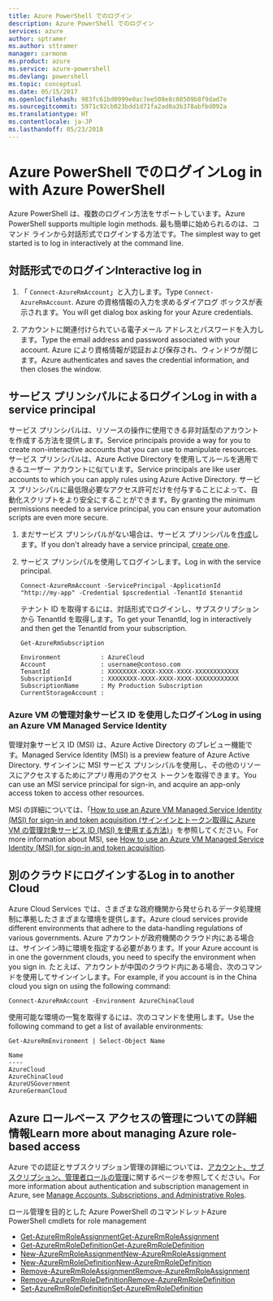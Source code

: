 ```yaml
---
title: Azure PowerShell でのログイン
description: Azure PowerShell でのログイン
services: azure
author: sptramer
ms.author: sttramer
manager: carmonm
ms.product: azure
ms.service: azure-powershell
ms.devlang: powershell
ms.topic: conceptual
ms.date: 05/15/2017
ms.openlocfilehash: 983fc61bd0999e0ac7ee508e8c08509b8f9dad7e
ms.sourcegitcommit: 5971c92cb023bdd1d71fa2ad0a3b378abfbd092a
ms.translationtype: HT
ms.contentlocale: ja-JP
ms.lasthandoff: 05/23/2018
---
```

# <a name="log-in-with-azure-powershell"></a><span data-ttu-id="d8638-103">Azure PowerShell でのログイン</span><span class="sxs-lookup"><span data-stu-id="d8638-103">Log in with Azure PowerShell</span></span>

<span data-ttu-id="d8638-104">Azure PowerShell は、複数のログイン方法をサポートしています。</span><span class="sxs-lookup"><span data-stu-id="d8638-104">Azure PowerShell supports multiple login methods.</span></span> <span data-ttu-id="d8638-105">最も簡単に始められるのは、コマンド ラインから対話形式でログインする方法です。</span><span class="sxs-lookup"><span data-stu-id="d8638-105">The simplest way to get started is to log in interactively at the command line.</span></span>

## <a name="interactive-log-in"></a><span data-ttu-id="d8638-106">対話形式でのログイン</span><span class="sxs-lookup"><span data-stu-id="d8638-106">Interactive log in</span></span>

1. <span data-ttu-id="d8638-107">「 `Connect-AzureRmAccount`」と入力します。</span><span class="sxs-lookup"><span data-stu-id="d8638-107">Type `Connect-AzureRmAccount`.</span></span> <span data-ttu-id="d8638-108">Azure の資格情報の入力を求めるダイアログ ボックスが表示されます。</span><span class="sxs-lookup"><span data-stu-id="d8638-108">You will get dialog box asking for your Azure credentials.</span></span>

2. <span data-ttu-id="d8638-109">アカウントに関連付けられている電子メール アドレスとパスワードを入力します。</span><span class="sxs-lookup"><span data-stu-id="d8638-109">Type the email address and password associated with your account.</span></span> <span data-ttu-id="d8638-110">Azure により資格情報が認証および保存され、ウィンドウが閉じます。</span><span class="sxs-lookup"><span data-stu-id="d8638-110">Azure authenticates and saves the credential information, and then closes the window.</span></span>

## <a name="log-in-with-a-service-principal"></a><span data-ttu-id="d8638-111">サービス プリンシパルによるログイン</span><span class="sxs-lookup"><span data-stu-id="d8638-111">Log in with a service principal</span></span>

<span data-ttu-id="d8638-112">サービス プリンシパルは、リソースの操作に使用できる非対話型のアカウントを作成する方法を提供します。</span><span class="sxs-lookup"><span data-stu-id="d8638-112">Service principals provide a way for you to create non-interactive accounts that you can use to manipulate resources.</span></span> <span data-ttu-id="d8638-113">サービス プリンシパルは、Azure Active Directory を使用してルールを適用できるユーザー アカウントに似ています。</span><span class="sxs-lookup"><span data-stu-id="d8638-113">Service principals are like user accounts to which you can apply rules using Azure Active Directory.</span></span> <span data-ttu-id="d8638-114">サービス プリンシパルに最低限必要なアクセス許可だけを付与することによって、自動化スクリプトをより安全にすることができます。</span><span class="sxs-lookup"><span data-stu-id="d8638-114">By granting the minimum permissions needed to a service principal, you can ensure your automation scripts are even more secure.</span></span>

1. <span data-ttu-id="d8638-115">まだサービス プリンシパルがない場合は、サービス プリンシパルを[作成](create-azure-service-principal-azureps.md)します。</span><span class="sxs-lookup"><span data-stu-id="d8638-115">If you don't already have a service principal, [create one](create-azure-service-principal-azureps.md).</span></span>

2. <span data-ttu-id="d8638-116">サービス プリンシパルを使用してログインします。</span><span class="sxs-lookup"><span data-stu-id="d8638-116">Log in with the service principal.</span></span>

    ```azurepowershell-interactive
    Connect-AzureRmAccount -ServicePrincipal -ApplicationId  "http://my-app" -Credential $pscredential -TenantId $tenantid
    ```

    <span data-ttu-id="d8638-117">テナント ID を取得するには、対話形式でログインし、サブスクリプションから TenantId を取得します。</span><span class="sxs-lookup"><span data-stu-id="d8638-117">To get your TenantId, log in interactively and then get the TenantId from your subscription.</span></span>

    ```azurepowershell-interactive
    Get-AzureRmSubscription
    ```

    ```output
    Environment           : AzureCloud
    Account               : username@contoso.com
    TenantId              : XXXXXXXX-XXXX-XXXX-XXXX-XXXXXXXXXXXX
    SubscriptionId        : XXXXXXXX-XXXX-XXXX-XXXX-XXXXXXXXXXXX
    SubscriptionName      : My Production Subscription
    CurrentStorageAccount :
    ```

### <a name="log-in-using-an-azure-vm-managed-service-identity"></a><span data-ttu-id="d8638-118">Azure VM の管理対象サービス ID を使用したログイン</span><span class="sxs-lookup"><span data-stu-id="d8638-118">Log in using an Azure VM Managed Service Identity</span></span>

<span data-ttu-id="d8638-119">管理対象サービス ID (MSI) は、Azure Active Directory のプレビュー機能です。</span><span class="sxs-lookup"><span data-stu-id="d8638-119">Managed Service Identity (MSI) is a preview feature of Azure Active Directory.</span></span> <span data-ttu-id="d8638-120">サインインに MSI サービス プリンシパルを使用し、その他のリソースにアクセスするためにアプリ専用のアクセス トークンを取得できます。</span><span class="sxs-lookup"><span data-stu-id="d8638-120">You can use an MSI service principal for sign-in, and acquire an app-only access token to access other resources.</span></span>

<span data-ttu-id="d8638-121">MSI の詳細については、「[How to use an Azure VM Managed Service Identity (MSI) for sign-in and token acquisition (サインインとトークン取得に Azure VM の管理対象サービス ID (MSI) を使用する方法)](/azure/active-directory/msi-how-to-get-access-token-using-msi)」を参照してください。</span><span class="sxs-lookup"><span data-stu-id="d8638-121">For more information about MSI, see [How to use an Azure VM Managed Service Identity (MSI) for sign-in and token acquisition](/azure/active-directory/msi-how-to-get-access-token-using-msi).</span></span>

## <a name="log-in-to-another-cloud"></a><span data-ttu-id="d8638-122">別のクラウドにログインする</span><span class="sxs-lookup"><span data-stu-id="d8638-122">Log in to another Cloud</span></span>

<span data-ttu-id="d8638-123">Azure Cloud Services では、さまざまな政府機関から発せられるデータ処理規制に準拠したさまざまな環境を提供します。</span><span class="sxs-lookup"><span data-stu-id="d8638-123">Azure cloud services provide different environments that adhere to the data-handling regulations of various governments.</span></span> <span data-ttu-id="d8638-124">Azure アカウントが政府機関のクラウド内にある場合は、サインイン時に環境を指定する必要があります。</span><span class="sxs-lookup"><span data-stu-id="d8638-124">If your Azure account is in one the government clouds, you need to specify the environment when you sign in.</span></span> <span data-ttu-id="d8638-125">たとえば、アカウントが中国のクラウド内にある場合、次のコマンドを使用してサインインします。</span><span class="sxs-lookup"><span data-stu-id="d8638-125">For example, if you account is in the China cloud you sign on using the following command:</span></span>

```azurepowershell-interactive
Connect-AzureRmAccount -Environment AzureChinaCloud
```

<span data-ttu-id="d8638-126">使用可能な環境の一覧を取得するには、次のコマンドを使用します。</span><span class="sxs-lookup"><span data-stu-id="d8638-126">Use the following command to get a list of available environments:</span></span>

```azurepowershell-interactive
Get-AzureRmEnvironment | Select-Object Name
```

```output
Name
----
AzureCloud
AzureChinaCloud
AzureUSGovernment
AzureGermanCloud
```

## <a name="learn-more-about-managing-azure-role-based-access"></a><span data-ttu-id="d8638-127">Azure ロールベース アクセスの管理についての詳細情報</span><span class="sxs-lookup"><span data-stu-id="d8638-127">Learn more about managing Azure role-based access</span></span>

<span data-ttu-id="d8638-128">Azure での認証とサブスクリプション管理の詳細については、[アカウント、サブスクリプション、管理者ロールの管理](/azure/active-directory/role-based-access-control-configure)に関するページを参照してください。</span><span class="sxs-lookup"><span data-stu-id="d8638-128">For more information about authentication and subscription management in Azure, see [Manage Accounts, Subscriptions, and Administrative Roles](/azure/active-directory/role-based-access-control-configure).</span></span>

<span data-ttu-id="d8638-129">ロール管理を目的とした Azure PowerShell のコマンドレット</span><span class="sxs-lookup"><span data-stu-id="d8638-129">Azure PowerShell cmdlets for role management</span></span>

* [<span data-ttu-id="d8638-130">Get-AzureRmRoleAssignment</span><span class="sxs-lookup"><span data-stu-id="d8638-130">Get-AzureRmRoleAssignment</span></span>](/powershell/module/AzureRM.Resources/Get-AzureRmRoleAssignment)
* [<span data-ttu-id="d8638-131">Get-AzureRmRoleDefinition</span><span class="sxs-lookup"><span data-stu-id="d8638-131">Get-AzureRmRoleDefinition</span></span>](/powershell/module/AzureRM.Resources/Get-AzureRmRoleDefinition)
* [<span data-ttu-id="d8638-132">New-AzureRmRoleAssignment</span><span class="sxs-lookup"><span data-stu-id="d8638-132">New-AzureRmRoleAssignment</span></span>](/powershell/module/AzureRM.Resources/New-AzureRmRoleAssignment)
* [<span data-ttu-id="d8638-133">New-AzureRmRoleDefinition</span><span class="sxs-lookup"><span data-stu-id="d8638-133">New-AzureRmRoleDefinition</span></span>](/powershell/module/AzureRM.Resources/New-AzureRmRoleDefinition)
* [<span data-ttu-id="d8638-134">Remove-AzureRmRoleAssignment</span><span class="sxs-lookup"><span data-stu-id="d8638-134">Remove-AzureRmRoleAssignment</span></span>](/powershell/module/AzureRM.Resources/Remove-AzureRmRoleAssignment)
* [<span data-ttu-id="d8638-135">Remove-AzureRmRoleDefinition</span><span class="sxs-lookup"><span data-stu-id="d8638-135">Remove-AzureRmRoleDefinition</span></span>](/powershell/module/AzureRM.Resources/Remove-AzureRmRoleDefinition)
* [<span data-ttu-id="d8638-136">Set-AzureRmRoleDefinition</span><span class="sxs-lookup"><span data-stu-id="d8638-136">Set-AzureRmRoleDefinition</span></span>](/powershell/moduel/AzureRM.Resources/Set-AzureRmRoleDefinition)
